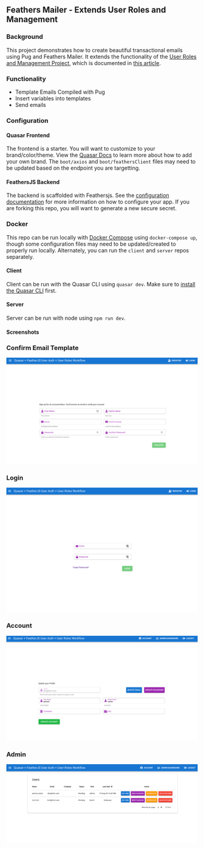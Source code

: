 ## Feathers Mailer - Extends User Roles and Management

### Background

This project demonstrates how to create beautiful transactional emails using Pug and Feathers Mailer. It extends the functionality of the [User Roles and Management Project](https://github.com/meditatingdragon/quasar-feathersjs-user-management), which is documented in [this article](https://dev.to/rachel_cheuk/intro-user-roles-and-management-with-quasar-feathersjs-mongodb-4hk5).

### Functionality

- Template Emails Compiled with Pug
- Insert variables into templates
- Send emails

### Configuration

#### Quasar Frontend

The frontend is a starter. You will want to customize to your brand/color/theme. View the [Quasar Docs](https://quasar.dev) to learn more about how to add your own brand. The `boot/axios` and `boot/feathersClient` files may need to be updated based on the endpoint you are targetting.

#### FeathersJS Backend

The backend is scaffolded with Feathersjs. See the [configuration documentation](https://docs.feathersjs.com/api/configuration.html) for more information on how to configure your app. If you are forking this repo, you will want to generate a new secure secret.

### Docker

This repo can be run locally with [Docker Compose](https://docs.docker.com/compose/) using `docker-compose up`, though some configuration files may need to be updated/created to properly run locally. Alternately, you can run the `client` and `server` repos separately.

#### Client

Client can be run with the Quasar CLI using `quasar dev`. Make sure to [install the Quasar CLI](https://quasar.dev/quasar-cli/installation) first.

#### Server

Server can be run with node using `npm run dev`.

#### Screenshots

### Confirm Email Template

![Register](./imgs/register.png)

### Login

![Login](./imgs/login.png)

### Account

![Account](./imgs/account.png)

### Admin

![Admin](./imgs/admin.png)
